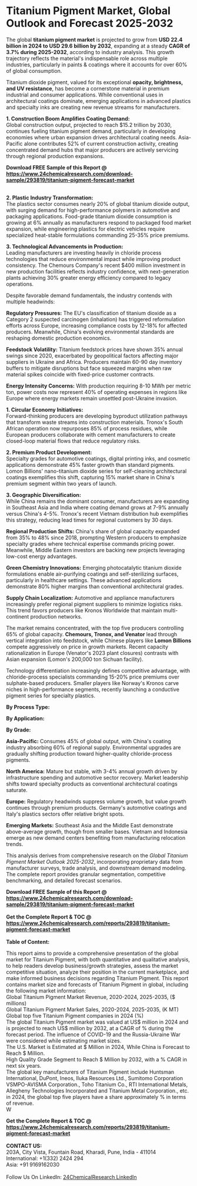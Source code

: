 <h1>Titanium Pigment Market, Global Outlook and Forecast 2025-2032</h1><p>The global <strong>titanium pigment market</strong> is projected to grow from <strong>USD 22.4 billion in 2024 to USD 29.6 billion by 2032</strong>, expanding at a steady <strong>CAGR of 3.7% during 2025-2032</strong>, according to industry analysis. This growth trajectory reflects the material's indispensable role across multiple industries, particularly in paints &amp; coatings where it accounts for over 60% of global consumption.</p><p>Titanium dioxide pigment, valued for its exceptional <strong>opacity, brightness, and UV resistance</strong>, has become a cornerstone material in premium industrial and consumer applications. While conventional uses in architectural coatings dominate, emerging applications in advanced plastics and specialty inks are creating new revenue streams for manufacturers.</p><p><strong>1. Construction Boom Amplifies Coating Demand:</strong><br>
Global construction output, projected to reach $15.2 trillion by 2030, continues fueling titanium pigment demand, particularly in developing economies where urban expansion drives architectural coating needs. Asia-Pacific alone contributes 52% of current construction activity, creating concentrated demand hubs that major producers are actively servicing through regional production expansions.</p><div><b>Download FREE Sample of this Report @ 
            <a href="https://www.24chemicalresearch.com/download-sample/293819/titanium-pigment-forecast-market">
            https://www.24chemicalresearch.com/download-sample/293819/titanium-pigment-forecast-market</a></b></div><br><p><strong>2. Plastic Industry Transformation:</strong><br>
The plastics sector consumes nearly 20% of global titanium dioxide output, with surging demand for high-performance polymers in automotive and packaging applications. Food-grade titanium dioxide consumption is growing at 6% annually as manufacturers respond to packaged food market expansion, while engineering plastics for electric vehicles require specialized heat-stable formulations commanding 25-35% price premiums.</p><p><strong>3. Technological Advancements in Production:</strong><br>
Leading manufacturers are investing heavily in chloride process technologies that reduce environmental impact while improving product consistency. The Chemours Company's recent $400 million investment in new production facilities reflects industry confidence, with next-generation plants achieving 30% greater energy efficiency compared to legacy operations.</p><p>Despite favorable demand fundamentals, the industry contends with multiple headwinds:</p><p><strong>Regulatory Pressures:</strong> The EU's classification of titanium dioxide as a Category 2 suspected carcinogen (inhalation) has triggered reformulation efforts across Europe, increasing compliance costs by 12-18% for affected producers. Meanwhile, China's evolving environmental standards are reshaping domestic production economics.</p><p><strong>Feedstock Volatility:</strong> Titanium feedstock prices have shown 35% annual swings since 2020, exacerbated by geopolitical factors affecting major suppliers in Ukraine and Africa. Producers maintain 60-90 day inventory buffers to mitigate disruptions but face squeezed margins when raw material spikes coincide with fixed-price customer contracts.</p><p><strong>Energy Intensity Concerns:</strong> With production requiring 8-10 MWh per metric ton, power costs now represent 40% of operating expenses in regions like Europe where energy markets remain unsettled post-Ukraine invasion.</p><p><strong>1. Circular Economy Initiatives:</strong><br>
Forward-thinking producers are developing byproduct utilization pathways that transform waste streams into construction materials. Tronox's South African operation now repurposes 85% of process residues, while European producers collaborate with cement manufacturers to create closed-loop material flows that reduce regulatory risks.</p><p><strong>2. Premium Product Development:</strong><br>
Specialty grades for automotive coatings, digital printing inks, and cosmetic applications demonstrate 45% faster growth than standard pigments. Lomon Billions' nano-titanium dioxide series for self-cleaning architectural coatings exemplifies this shift, capturing 15% market share in China's premium segment within two years of launch.</p><p><strong>3. Geographic Diversification:</strong><br>
While China remains the dominant consumer, manufacturers are expanding in Southeast Asia and India where coating demand grows at 7-9% annually versus China's 4-5%. Tronox's recent Vietnam distribution hub exemplifies this strategy, reducing lead times for regional customers by 30 days.</p><p><strong>Regional Production Shifts:</strong> China's share of global capacity expanded from 35% to 48% since 2018, prompting Western producers to emphasize specialty grades where technical expertise commands pricing power. Meanwhile, Middle Eastern investors are backing new projects leveraging low-cost energy advantages.</p><p><strong>Green Chemistry Innovations:</strong> Emerging photocatalytic titanium dioxide formulations enable air-purifying coatings and self-sterilizing surfaces, particularly in healthcare settings. These advanced applications demonstrate 80% higher margins than conventional architectural grades.</p><p><strong>Supply Chain Localization:</strong> Automotive and appliance manufacturers increasingly prefer regional pigment suppliers to minimize logistics risks. This trend favors producers like Kronos Worldwide that maintain multi-continent production networks.</p><p>The market remains concentrated, with the top five producers controlling 65% of global capacity. <strong>Chemours, Tronox, and Venator</strong> lead through vertical integration into feedstock, while Chinese players like <strong>Lomon Billions</strong> compete aggressively on price in growth markets. Recent capacity rationalization in Europe (Venator's 2023 plant closures) contrasts with Asian expansion (Lomon's 200,000 ton Sichuan facility).</p><p>Technology differentiation increasingly defines competitive advantage, with chloride-process specialists commanding 15-20% price premiums over sulphate-based producers. Smaller players like Norway's Kronos carve niches in high-performance segments, recently launching a conductive pigment series for specialty plastics.</p><p><strong>By Process Type:</strong></p><p><strong>By Application:</strong></p><p><strong>By Grade:</strong></p><p><strong>Asia-Pacific:</strong> Consumes 45% of global output, with China's coating industry absorbing 60% of regional supply. Environmental upgrades are gradually shifting production toward higher-quality chloride-process pigments.</p><p><strong>North America:</strong> Mature but stable, with 3-4% annual growth driven by infrastructure spending and automotive sector recovery. Market leadership shifts toward specialty products as conventional architectural coatings saturate.</p><p><strong>Europe:</strong> Regulatory headwinds suppress volume growth, but value growth continues through premium products. Germany's automotive coatings and Italy's plastics sectors offer relative bright spots.</p><p><strong>Emerging Markets:</strong> Southeast Asia and the Middle East demonstrate above-average growth, though from smaller bases. Vietnam and Indonesia emerge as new demand centers benefiting from manufacturing relocation trends.</p><p>This analysis derives from comprehensive research on the <em>Global Titanium Pigment Market Outlook 2025-2032</em>, incorporating proprietary data from manufacturer surveys, trade analysis, and downstream demand modeling. The complete report provides granular segmentation, competitive benchmarking, and detailed forecast scenarios.</p><div><b>Download FREE Sample of this Report @ 
            <a href="https://www.24chemicalresearch.com/download-sample/293819/titanium-pigment-forecast-market">
            https://www.24chemicalresearch.com/download-sample/293819/titanium-pigment-forecast-market</a></b></div><br><div><b>Get the Complete Report & TOC @ 
            <a href="https://www.24chemicalresearch.com/reports/293819/titanium-pigment-forecast-market">
            https://www.24chemicalresearch.com/reports/293819/titanium-pigment-forecast-market</a></b></div><br>
            <b>Table of Content:</b><p>This report aims to provide a comprehensive presentation of the global market for Titanium Pigment, with both quantitative and qualitative analysis, to help readers develop business/growth strategies, assess the market competitive situation, analyze their position in the current marketplace, and make informed business decisions regarding Titanium Pigment. This report contains market size and forecasts of Titanium Pigment in global, including the following market information:<br />
Global Titanium Pigment Market Revenue, 2020-2024, 2025-2035, ($ millions)<br />
Global Titanium Pigment Market Sales, 2020-2024, 2025-2035, (K MT)<br />
Global top five Titanium Pigment companies in 2024 (%)<br />
The global Titanium Pigment market was valued at US$ million in 2024 and is projected to reach US$ million by 2032, at a CAGR of % during the forecast period. The influence of COVID-19 and the Russia-Ukraine War were considered while estimating market sizes.<br />
The U.S. Market is Estimated at $ Million in 2024, While China is Forecast to Reach $ Million.<br />
High Quality Grade Segment to Reach $ Million by 2032, with a % CAGR in next six years.<br />
The global key manufacturers of Titanium Pigment include Huntsman International, DuPont, Ineos, Iluka Resources Ltd., Sumitomo Corporation VSMPO-AVISMA Corporation., Toho Titanium Co., RTI International Metals, Allegheny Technologies Incorporated and Titanium Metal Corporation., etc. in 2024, the global top five players have a share approximately % in terms of revenue.<br />
W</p><div><b>Get the Complete Report & TOC @ 
            <a href="https://www.24chemicalresearch.com/reports/293819/titanium-pigment-forecast-market">
            https://www.24chemicalresearch.com/reports/293819/titanium-pigment-forecast-market</a></b></div><br><b>CONTACT US:</b><br>
            203A, City Vista, Fountain Road, Kharadi, Pune, India - 411014<br>
            International: +1(332) 2424 294<br>
            Asia: +91 9169162030 <br><br>
            Follow Us On LinkedIn: <a href="https://www.linkedin.com/company/24chemicalresearch/">24ChemicalResearch LinkedIn</a>